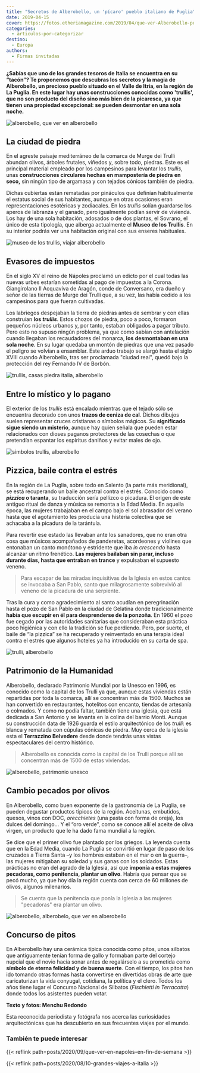 ```yaml
---
title: "Secretos de Alberobello, un 'pícaro' pueblo italiano de Puglia"
date: 2019-04-15
cover: https://fotos.etheriamagazine.com/2019/04/que-ver-Alberobello-puglia.jpg
categories: 
  - articulos-por-categorizar
destino: 
  - Europa
authors: 
  - Firmas invitadas
---
```


**¿Sabías que uno de los grandes tesoros de Italia se encuentra en su “tacón”? Te 
proponemos que descubras los secretos y la magia de Alberobello, un precioso pueblo 
situado en el Valle de Itria, en la región de La Puglia. En este lugar hay unas 
construcciones conocidas como 'trullis', que no son producto del diseño sino más bien de 
la picaresca, ya que tienen una propiedad excepcional: se pueden desmontar en una sola 
noche.** 

![alberobello, que ver en alberobello](https://fotos.etheriamagazine.com/2019/04/que-ver-Alberobello-trulis.jpg "Alberobello está situado en la región de Puglia.")

## La ciudad de piedra

En el agreste paisaje mediterráneo de la comarca de Murge dei Trulli abundan olivos, 
árboles frutales, viñedos y, sobre todo, piedras. Este es el principal material empleado 
por los campesinos para levantar los _trullis_, unas **construcciones circulares hechas 
en mampostería de piedra** **en seco,** sin ningún tipo de argamasa y con tejados 
cónicos también de piedra. 

Dichas cubiertas están rematadas por pináculos que definían habitualmente el estatus 
social de sus habitantes, aunque en otras ocasiones eran representaciones esotéricas y 
zodiacales. En los _trullis_ solían guardarse los aperos de labranza y el ganado, pero 
igualmente podían servir de vivienda. Los hay de una sola habitación, adosados o de dos 
plantas, el Sovrano, el único de esta tipología, que alberga actualmente el **Museo de 
los Trullis**. En su interior podrás ver una habitación original con sus enseres 
habituales. 

![museo de los trullis, viajar alberobello](https://fotos.etheriamagazine.com/2019/04/Museo-trullis-alberobello.jpg "Museo de los Trullis, en Alberobello.")

## Evasores de impuestos

En el siglo XV el reino de Nápoles proclamó un edicto por el cual todas las nuevas urbes 
estarían sometidas al pago de impuestos a la Corona. Giangirolano II Acquaviva de 
Aragón, conde de Conversano, era dueño y señor de las tierras de Murge dei Trulli que, a 
su vez, las había cedido a los campesinos para que fueran cultivadas. 

Los labriegos despejaban la tierra de piedras antes de sembrar y con ellas construían 
**los _trullis_**. Estos chozos de piedra, poco a poco, formaron pequeños núcleos 
urbanos y, por tanto, estaban obligados a pagar tributo. Pero esto no supuso ningún 
problema, ya que como sabían con antelación cuando llegaban los recaudadores del 
monarca, **los** **desmontaban en una sola noche**. En su lugar quedaba un montón de 
piedras que una vez pasado el peligro se volvían a ensamblar. Este arduo trabajo se 
alargó hasta el siglo XVIII cuando Alberobello, tras ser proclamada "ciudad real", quedó 
bajo la protección del rey Fernando IV de Borbón. 

![trullis, casas piedra italia, alberobello](https://fotos.etheriamagazine.com/2019/04/trullis-alberobello-italia.jpg "Los trullis se pintan de blanco, a excepción del tejado.")

## Entre lo místico y lo pagano

El exterior de los _trullis_ está encalado mientras que el tejado sólo se encuentra 
decorado con unos **trazos de ceniza de cal**. Dichos dibujos suelen representar cruces 
cristianas o símbolos mágicos. Su **significado sigue siendo un misterio**, aunque hay 
quien señala que pueden estar relacionados con dioses paganos protectores de las 
cosechas o que pretendían espantar los espíritus daniños y evitar males de ojo. 

![simbolos trullis, alberobello](https://fotos.etheriamagazine.com/2019/04/trulli-alberobello.jpg "Los símbolos escritos en los tejados siguen siendo un misterio.")

## Pizzica, baile contra el estrés

En la región de La Puglia, sobre todo en Salento (la parte más meridional), se está 
recuperando un baile ancestral contra el estrés. Conocido como **_pizzica_ o taranta**, 
su traducción sería pellizco o picadura. El origen de este antiguo ritual de danza y 
música se remonta a la Edad Media. En aquella época, las mujeres trabajaban en el campo 
bajo el sol abrasador del verano hasta que el agotamiento les producía una histeria 
colectiva que se achacaba a la picadura de la tarántula. 

Para revertir ese estado las llevaban ante los sanadores, que no eran otra cosa que 
músicos acompañados de panderetas, acordeones y violines que entonaban un canto monótono 
y estridente que iba _in crescendo_ hasta alcanzar un ritmo frenético. **Las mujeres 
bailaban sin parar, incluso durante días, hasta que entraban en trance** y expulsaban el 
supuesto veneno. 

> Para escapar de las miradas inquisitivas de la Iglesia en estos cantos se invocaba a San 
> Pablo, santo que milagrosamente sobrevivió al veneno de la picadura de una serpiente. 

Tras la cura y como agradecimiento al santo acudían en peregrinación hasta el pozo de 
San Pablo en la ciudad de Gelatina donde tradicionalmente **había que escupir en él para 
desprenderse de la ponzoña**. En 1960 el pozo fue cegado por las autoridades sanitarias 
que consideraban esta práctica poco higiénica y con ello la tradición se fue perdiendo. 
Pero, por suerte, el baile de “la pizzica” se ha recuperado y reinventado en una terapia 
ideal contra el estrés que algunos hoteles ya ha introducido en su carta de spa. 

![trulli, alberobello](https://fotos.etheriamagazine.com/2019/04/que-ver-Alberobello-puglia.jpg "Recorre sus calles fijándote en todos los detalles.")

## Patrimonio de la Humanidad

Alberobello, declarado Patrimonio Mundial por la Unesco en 1996, es conocido como la 
capital de los Trulli ya que, aunque estas viviendas están repartidas por toda la 
comarca, allí se concentran más de 1500. Muchos se han convertido en restaurantes, 
hotelitos con encanto, tiendas de artesanía o colmados. Y como no podía faltar, también 
tiene una iglesia, que está dedicada a San Antonio y se levanta en la colina del barrio 
Monti. Aunque su construcción data de 1926 guarda el estilo arquitectónico de los 
_trulli_: es blanca y rematada con cúpulas cónicas de piedra. Muy cerca de la iglesia 
esta el **Terrazzino Belvedere** desde donde tendrás unas vistas espectaculares del 
centro histórico. 

> Alberobello es conocida como la capital de los Trulli porque allí se concentran más de 
> 1500 de estas viviendas. 

![alberobello, patrimonio unesco](https://fotos.etheriamagazine.com/2019/04/alberobello-olivos-puglia.jpg "Alberobello fue declarado en 1996 Patrimonio Mundial por la Unesco.")

## Cambio pecados por olivos

En Alberobello, como buen exponente de la gastronomía de La Puglia, se pueden degustar 
productos típicos de la región. Aceitunas, embutidos, quesos, vinos con DOC, 
_orecchietes_ (una pasta con forma de oreja), los dulces del domingo... Y el “oro 
verde”, como se conoce allí el aceite de oliva virgen, un producto que le ha dado fama 
mundial a la región. 

Se dice que el primer olivo fue plantado por los griegos. La leyenda cuenta que en la 
Edad Media, cuando La Puglia se convirtió en lugar de paso de los cruzados a Tierra 
Santa –y los hombres estaban en el mar o en la guerra–, las mujeres mitigaban su soledad 
y sus ganas con los soldados. Estas prácticas no eran del agrado de la Iglesia, así que 
**imponía a estas mujeres pecadoras, como penitencia, plantar un olivo**. Habría que 
pensar que se pecó mucho, ya que hoy día la región cuenta con cerca de 60 millones de 
olivos, algunos milenarios. 

> Se cuenta que la penitencia que ponía la Iglesia a las mujeres "pecadoras" era plantar 
> un olivo. 

![alberobello, alberobelo, que ver en alberobello](https://fotos.etheriamagazine.com/2019/04/pitos-trulli-alberobello.jpg "Los políticos no escapan a la caricatura.")

## Concurso de pitos

En Alberobello hay una cerámica típica conocida como pitos, unos silbatos que 
antiguamente tenían forma de gallo y formaban parte del cortejo nupcial que el novio 
hacía sonar antes de regalárselo a su prometida como **símbolo de eterna felicidad y de 
buena suerte**. Con el tiempo, los pitos han ido tomando otras formas hasta convertirse 
en divertidas obras de arte que caricaturizan la vida conyugal, cotidiana, la política y 
el clero. Todos los años tiene lugar el Concurso Nacional de Silbatos (_Fischietti in 
Terracotta_) donde todos los asistentes pueden votar. 

**Texto y fotos: Menchu Redondo** 

Esta reconocida periodista y fotógrafa nos acerca las curiosidades arquitectónicas que 
ha descubierto en sus frecuentes viajes por el mundo. 

### También te puede interesar

{{< reflink path=posts/2020/09/que-ver-en-napoles-en-fin-de-semana >}} 

{{< reflink path=posts/2020/08/10-grandes-viajes-a-italia >}}
